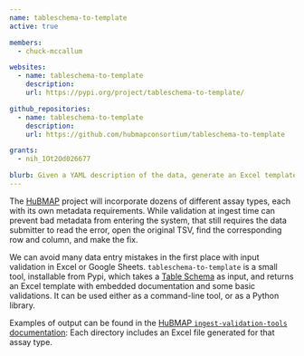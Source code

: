 ```yaml
---
name: tableschema-to-template
active: true

members:
  - chuck-mccallum

websites:
  - name: tableschema-to-template
    description:
    url: https://pypi.org/project/tableschema-to-template/

github_repositories:
  - name: tableschema-to-template
    description:
    url: https://github.com/hubmapconsortium/tableschema-to-template

grants:
  - nih_1Ot2Od026677

blurb: Given a YAML description of the data, generate an Excel template with input validation
---
```


The [HuBMAP](/research/projects/hubmap/) project will incorporate dozens of different assay types,
each with its own metadata requirements.
While validation at ingest time can prevent bad metadata from entering the system,
that still requires the data submitter to read the error,
open the original TSV, find the corresponding row and column, and make the fix.

We can avoid many data entry mistakes in the first place with input validation in Excel or Google Sheets.
`tableschema-to-template` is a small tool, installable from Pypi,
which takes a [Table Schema](https://specs.frictionlessdata.io/table-schema/) as input,
and returns an Excel template with embedded documentation and some basic validations.
It can be used either as a command-line tool, or as a Python library.

Examples of output can be found in the [HuBMAP `ingest-validation-tools` documentation](https://github.com/hubmapconsortium/ingest-validation-tools/tree/master/docs):
Each directory includes an Excel file generated for that assay type.
